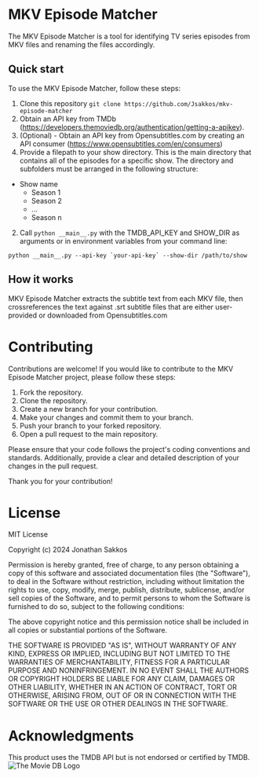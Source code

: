 # MKV Episode Matcher
 
The MKV Episode Matcher is a tool for identifying TV series episodes from MKV files and renaming the files accordingly. 

## Quick start

To use the MKV Episode Matcher, follow these steps:

1. Clone this repository `git clone https://github.com/Jsakkos/mkv-episode-matcher`
1. Obtain an API key from TMDb (https://developers.themoviedb.org/authentication/getting-a-apikey).
2. (Optional) - Obtain an API key from Opensubtitles.com by creating an API consumer (https://www.opensubtitles.com/en/consumers)
3. Provide a filepath to your show directory. This is the main directory that contains all of the episodes for a specific show.
The directory and subfolders must be arranged in the following structure:

- Show name
  - Season 1
  - Season 2
  - ...
  - Season n
2. Call `python __main__.py` with the TMDB_API_KEY and SHOW_DIR as arguments or in environment variables from your command line:

```
python __main__.py --api-key `your-api-key` --show-dir /path/to/show
```

## How it works

MKV Episode Matcher extracts the subtitle text from each MKV file, then crossreferences the text against .srt subtitle files that are either user-provided or downloaded from Opensubtitles.com


# Contributing

Contributions are welcome! If you would like to contribute to the MKV Episode Matcher project, please follow these steps:

1. Fork the repository.
1. Clone the repository.
2. Create a new branch for your contribution.
3. Make your changes and commit them to your branch.
4. Push your branch to your forked repository.
5. Open a pull request to the main repository.

Please ensure that your code follows the project's coding conventions and standards. Additionally, provide a clear and detailed description of your changes in the pull request.

Thank you for your contribution!

# License

MIT License

Copyright (c) 2024 Jonathan Sakkos

Permission is hereby granted, free of charge, to any person obtaining a copy
of this software and associated documentation files (the "Software"), to deal
in the Software without restriction, including without limitation the rights
to use, copy, modify, merge, publish, distribute, sublicense, and/or sell
copies of the Software, and to permit persons to whom the Software is
furnished to do so, subject to the following conditions:

The above copyright notice and this permission notice shall be included in all
copies or substantial portions of the Software.

THE SOFTWARE IS PROVIDED "AS IS", WITHOUT WARRANTY OF ANY KIND, EXPRESS OR
IMPLIED, INCLUDING BUT NOT LIMITED TO THE WARRANTIES OF MERCHANTABILITY,
FITNESS FOR A PARTICULAR PURPOSE AND NONINFRINGEMENT. IN NO EVENT SHALL THE
AUTHORS OR COPYRIGHT HOLDERS BE LIABLE FOR ANY CLAIM, DAMAGES OR OTHER
LIABILITY, WHETHER IN AN ACTION OF CONTRACT, TORT OR OTHERWISE, ARISING FROM,
OUT OF OR IN CONNECTION WITH THE SOFTWARE OR THE USE OR OTHER DEALINGS IN THE
SOFTWARE.

# Acknowledgments
This product uses the TMDB API but is not endorsed or certified by TMDB.
![The Movie DB Logo](https://www.themoviedb.org/assets/2/v4/logos/v2/blue_long_2-9665a76b1ae401a510ec1e0ca40ddcb3b0cfe45f1d51b77a308fea0845885648.svg)
